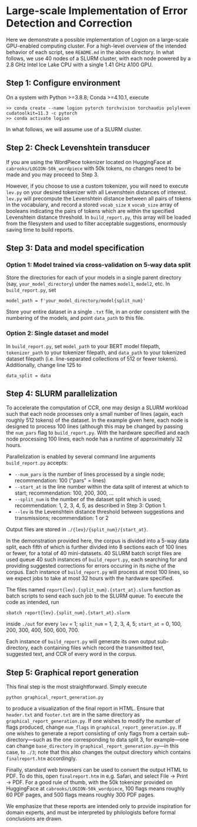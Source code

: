 # Large-scale Implementation of Error Detection and Correction

Here we demonstrate a possible implementation of Logion on a large-scale GPU-enabled computing cluster. For a high-level overview of the intended behavior of each script, see `README.md` in the above directory. In what follows, we use 40 nodes of a SLURM cluster, with each node powered by a 2.8 GHz Intel Ice Lake CPU with a single 1.41 GHz A100 GPU.

## Step 1: Configure environment
On a system with Python >=3.8.8; Conda >=4.10.1, execute
```
>> conda create --name logion pytorch torchvision torchaudio polyleven cudatoolkit=11.3 -c pytorch
>> conda activate logion
```
In what follows, we will assume use of a SLURM cluster.

## Step 2: Check Levenshtein transducer
If you are using the WordPiece tokenizer located on HuggingFace at `cabrooks/LOGION-50k_wordpiece` with 50k tokens, no changes need to be made and you may proceed to Step 3.

However, if you choose to use a custom tokenizer, you will need to execute `lev.py` on your desired tokenizer with all Levenshtein distances of interest. `lev.py` will precompute the Levenshtein distance between all pairs of tokens in the vocabulary, and record a stored `vocab_size` x `vocab_size` array of booleans indicating the pairs of tokens which are within the specified Levenshtein distance threshold. In `build_report.py`, this array will be loaded from the filesystem and used to filter acceptable suggestions, enormously saving time to build reports.

## Step 3: Data and model specification
### Option 1: Model trained via cross-validation on 5-way data split
Store the directories for each of your models in a single parent directory (say, `your_model_directory`) under the names `model1`, `model2`, etc. In `build_report.py`, set
```
model_path = f'your_model_directory/model{split_num}'
```
Store your entire dataset in a single `.txt` file, in an order consistent with the numbering of the models, and point `data_path` to this file.

### Option 2: Single dataset and model
In `build_report.py`, set `model_path` to your BERT model filepath, `tokenizer_path` to your tokenizer filepath, and `data_path` to your tokenized dataset filepath (i.e. line-separated collections of 512 or fewer tokens). Additionally, change line 125 to
```
data_split = data
```

## Step 4: SLURM parallelization
To accelerate the computation of CCR, one may design a SLURM workload such that each node processes only a small number of lines (again, each roughly 512 tokens) of the dataset. In the example given here, each node is designed to process 100 lines (although this may be changed by passing the `num_pars` flag to `build_report.py`. With the hardware specified and each node processing 100 lines, each node has a runtime of approximately 32 hours.

Parallelization is enabled by several command line arguments `build_report.py` accepts:
* `--num_pars` is the number of lines processed by a single node; recommendation: 100 ("pars" = lines)
* `--start_at` is the line number within the data split of interest at which to start; recommendation: 100, 200, 300, ...
* `--split_num` is the number of the dataset split which is used; recommendation: 1, 2, 3, 4, 5, as described in Step 3: Option 1.
* `--lev` is the Levenshtein distance threshold between suggestions and transmissions; recommendation: 1 or 2

Output files are stored in `./{lev}/{split_num}/{start_at}`.

In the demonstration provided here, the corpus is divided into a 5-way data split, each fifth of which is further divided into 8 sections each of 100 lines or fewer, for a total of 40 mini-datasets. 40 SLURM batch script files are used queue 40 such instances of `build_report.py`, each searching for and providing suggested corrections for errors occuring in its niche of the corpus. Each instance of `build_report.py` will process at most 100 lines, so we expect jobs to take at most 32 hours with the hardware specified.

The files named `report{lev}.{split_num}.{start_at}.slurm` function as batch scripts to send each such job to the SLURM queue. To execute the code as intended, run
```
sbatch report{lev}.{split_num}.{start_at}.slurm
```
inside `./out` for every `lev` = 1; `split_num` = 1, 2, 3, 4, 5; `start_at` = 0, 100, 200, 300, 400, 500, 600, 700.

Each instance of `build_report.py` will generate its own output sub-directory, each containing files which record the transmitted text, suggested text, and CCR of every word in the corpus.

## Step 5: Graphical report generation
This final step is the most straightforward. Simply execute
```
python graphical_report_generation.py
```
to produce a visualization of the final report in HTML. Ensure that `header.txt` and `footer.txt` are in the same directory as `graphical_report_generation.py`. If one wishes to modify the number of flags produced, change `num_flags` in `graphical_report_generation.py`. If one wishes to generate a report consisting of only flags from a certain sub-directory&mdash;such as the one corresponding to data split 3, for example&mdash;one can change `base_directory` in `graphical_report_generation.py`&mdash;in this case, to `./3`; note that this also changes the output directory which contains `finalreport.htm` accordingly.

Finally, standard web browsers can be used to convert the output HTML to PDF. To do this, open `finalreport.htm` in e.g. Safari, and select File -> Print -> PDF. For a good rule of thumb, with the 50k tokenizer provided on HuggingFace at `cabrooks/LOGION-50k_wordpiece`, 100 flags means roughly 60 PDF pages, and 500 flags means roughly 300 PDF pages.

We emphasize that these reports are intended only to provide inspiration for domain experts, and must be interpreted by philologists before formal conclusions are drawn.
